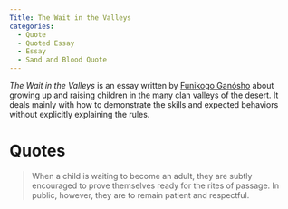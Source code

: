 ```yaml
---
Title: The Wait in the Valleys
categories:
  - Quote
  - Quoted Essay
  - Essay
  - Sand and Blood Quote
---
```


*The Wait in the Valleys* is an essay written by [Funikogo Ganósho]() about growing up and raising children in the many clan valleys of the desert. It deals mainly with how to demonstrate the skills and expected behaviors without explicitly explaining the rules.

# Quotes

> When a child is waiting to become an adult, they are subtly encouraged to prove themselves ready for the rites of passage. In public, however, they are to remain patient and respectful.
